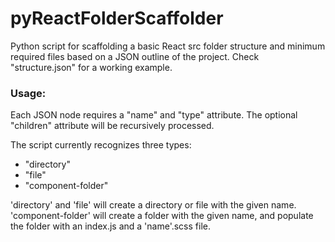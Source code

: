 # pyReactFolderScaffolder
Python script for scaffolding a basic React src folder structure and minimum required files based on a JSON outline of the project. Check "structure.json" for a working example.

### Usage:
Each JSON node requires a "name" and "type" attribute. The optional "children" attribute will be recursively processed. 

The script currently recognizes three types:
- "directory"
- "file"
- "component-folder"

'directory' and 'file' will create a directory or file with the given name.
'component-folder' will create a folder with the given name, and populate the folder with an index.js and a 'name'.scss file. 

